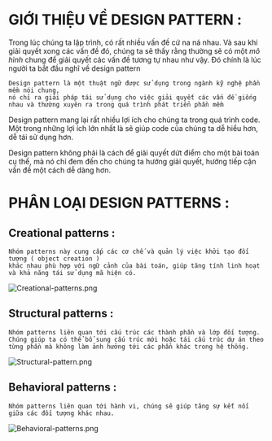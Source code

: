 # GIỚI THIỆU VỀ DESIGN PATTERN :

Trong lúc chúng ta lập trình, có rất nhiều vấn đề cứ na ná nhau. Và sau khi giải quyết xong các vấn đề đó, chúng ta sẽ thấy rằng thường sẽ có một _mô hình_ chung để giải quyết các vấn đề tương tự nhau như vậy. Đó chính là lúc người ta bắt đầu nghĩ về design pattern

    Design pattern là một thuật ngữ được sử dụng trong ngành kỹ nghệ phần mềm nói chung, 
    nó chỉ ra giải pháp tái sử dụng cho việc giải quyết các vấn đề giống nhau và thường xuyên ra trong quá trình phát triển phần mềm

Design pattern mang lại rất nhiều lợi ích cho chúng ta trong quá trình code. Một trong những lợi ích lớn nhất là sẽ giúp code của chúng ta dễ hiểu hơn, dễ tái sử dụng hơn.

Design pattern không phải là cách để giải quyết dứt điểm cho một bài toán cụ thể, mà nó chỉ đem đến cho chúng ta hướng giải quyết, hướng tiếp cận vấn đề một cách dễ dàng hơn.

# PHÂN LOẠI DESIGN PATTERNS :

## Creational patterns : 
    
    Nhóm patterns này cung cấp các cơ chế và quản lý việc khởi tạo đối tượng ( object creation ) 
    khác nhau phù hợp với ngữ cảnh của bài toán, giúp tăng tính linh hoạt và khả năng tái sử dụng mã hiện có.

![Creational-patterns.png]()

## Structural patterns :

    Nhóm patterns liên quan tới cấu trúc các thành phần và lớp đối tượng. 
    Chúng giúp ta có thể bổ sung cấu trúc mới hoặc tái cấu trúc dự án theo từng phần mà không làm ảnh hưởng tới các phần khác trong hệ thống.

![Structural-pattern.png]()

## Behavioral patterns : 

    Nhóm patterns liên quan tới hành vi, chúng sẽ giúp tăng sự kết nối giữa các đối tượng khác nhau.

![Behavioral-patterns.png]()